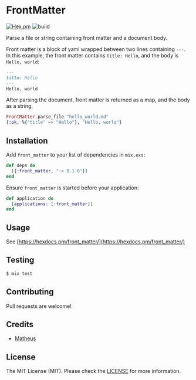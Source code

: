 # FrontMatter

[![Hex.pm](https://img.shields.io/hexpm/dt/front_matter.svg)](https://hex.pm/packages/front_matter)
![build](https://github.com/Mdsp9070/front_matter/workflows/build/badge.svg?branch=main)

Parse a file or string containing front matter and a document body.
  
Front matter is a block of yaml wrapped between two lines containing `---`.
In this example, the front matter contains `title: Hello`, and the body is
`Hello, world`:

```md
---
title: Hello
---
Hello, world
```

After parsing the document, front matter is returned as a map, and the body as
a string.

```elixir
FrontMatter.parse_file "hello_world.md"
{:ok, %{"title" => "Hello"}, "Hello, world"}    
```

## Installation

Add `front_matter` to your list of dependencies in `mix.exs`:

```elixir
def deps do
  [{:front_matter, "~> 0.1.0"}]
end
```

Ensure `front_matter` is started before your application:

```elixir
def application do
  [applications: [:front_matter]]
end
```

## Usage

See [https://hexdocs.pm/front_matter/](https://hexdocs.pm/front_matter/)

## Testing

```bash
$ mix test
```

## Contributing

Pull requests are welcome!

## Credits

- [Matheus](https://github.com/Mdsp9070)

## License

The MIT License (MIT). Please check the [LICENSE](https://github.com/boostingtech/front_matter/blob/main/LICENSE.md) for more information.
